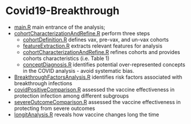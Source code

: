 # Covid19-Breakthrough

- [main.R](https://github.com/WengLab-InformaticsResearch/Covid19-Breakthrough/blob/main/main.R) main entrance of the analysis;
- [cohortCharacterizationAndRefine.R](https://github.com/WengLab-InformaticsResearch/Covid19-Breakthrough/blob/main/cohortCharacterizationAndRefine.R) perform three steps
  - [cohortDefinition.R](https://github.com/WengLab-InformaticsResearch/Covid19-Breakthrough/blob/main/cohortDefinition.R) defines vax, pre-vax, and un-vax cohorts
  - [featureExtraction.R](https://github.com/WengLab-InformaticsResearch/Covid19-Breakthrough/blob/main/featureExtraction.R) extracts relevant features for analysis
  - [cohortCharacterizationAndRefine.R](https://github.com/WengLab-InformaticsResearch/Covid19-Breakthrough/blob/main/cohortCharacterizationAndRefine.R) refines cohorts and provides cohorts characteristics (i.e. Table 1)
  - [conceptDiagnosis.R](https://github.com/WengLab-InformaticsResearch/Covid19-Breakthrough/blob/main/conceptDiagnosis.R) identifies potential over-represented concepts in the COVID analysis - avoid systematic bias. 
- [BreakthroughFactorsAnalysis.R](https://github.com/WengLab-InformaticsResearch/Covid19-Breakthrough/blob/main/BreakthroughFactorsAnalysis.R) identifies risk factors associated with breakthrough infections
- [covidPositiveComparison.R](https://github.com/WengLab-InformaticsResearch/Covid19-Breakthrough/blob/main/covidPositiveComparison.R) assessed the vaccine effectiveness in protection infection among different subgroups
- [severeOutcomeComparison.R](https://github.com/WengLab-InformaticsResearch/Covid19-Breakthrough) assessed the vaccine effectiveness in protecting from severe outcomes
- [longitAnalysis.R](https://github.com/WengLab-InformaticsResearch/Covid19-Breakthrough/blob/main/longitAnalysis.R) reveals how vaccine changes long the time
